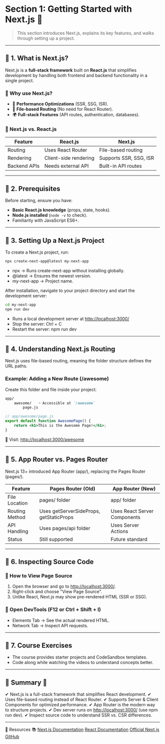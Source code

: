 # Section 1: Getting Started with Next.js 🚀
> This section introduces Next.js, explains its key features, and walks through setting up a project.

---

## 📌 1. What is Next.js?
Next.js is a **full-stack framework** built on **React.js** that simplifies development by handling both frontend and backend functionality in a single project.

### **🔹 Why use Next.js?**
- 🚀 **Performance Optimizations** (SSR, SSG, ISR).
- 📂 **File-based Routing** (No need for React Router).
- 🌍 **Full-stack Features** (API routes, authentication, databases).

### **🔹 Next.js vs. React.js**
| Feature         | React.js             | Next.js |
|----------------|----------------------|---------|
| Routing       | Uses React Router     | File-based routing |
| Rendering     | Client-side rendering | Supports SSR, SSG, ISR |
| Backend APIs  | Needs external API    | Built-in API routes |

---

## 📌 2. Prerequisites
Before starting, ensure you have:
- **Basic React.js knowledge** (props, state, hooks).
- **Node.js installed** (`node -v` to check).
- Familiarity with JavaScript ES6+.

---

## 📌 3. Setting Up a Next.js Project
To create a Next.js project, run:

```sh
npx create-next-app@latest my-next-app
```

- npx → Runs create-next-app without installing globally.
- @latest → Ensures the newest version.
- my-next-app → Project name.

After installation, navigate to your project directory and start the development server:
```sh
cd my-next-app
npm run dev
```

- Runs a local development server at [http://localhost:3000/](http://localhost:3000/)
- Stop the server: Ctrl + C
- Restart the server: npm run dev

---

## 📌 4. Understanding Next.js Routing
Next.js uses file-based routing, meaning the folder structure defines the URL paths.

### Example: Adding a New Route (/awesome)
Create this folder and file inside your project:

```md
app/
    awesome/   ➝ Accessible at `/awesome`
        page.js
```

```jsx
// app/awesome/page.js
export default function AwesomePage() {
    return <h1>This is the Awesome Page!</h1>;
}
```

📌 Visit: [http://localhost:3000/awesome](http://localhost:3000/awesome)

---

## 📌 5. App Router vs. Pages Router
Next.js 13+ introduced App Router (app/), replacing the Pages Router (pages/).

| Feature       | Pages Router (Old)                      | App Router (New)             |
|---------------|-----------------------------------------|------------------------------|
| File Location | pages/ folder                           | app/ folder                  |
| Routing Method| Uses getServerSideProps, getStaticProps | Uses React Server Components |
| API Handling  | Uses pages/api folder                   | Uses Server Actions          |
| Status        | Still supported                         | Future standard              |

---

## 📌 6. Inspecting Source Code
### 🔹 How to View Page Source
1. Open the browser and go to [http://localhost:3000/](http://localhost:3000/).
2. Right-click and choose "View Page Source".
3. Unlike React, Next.js may show pre-rendered HTML (SSR or SSG).

### 🔹 Open DevTools (F12 or Ctrl + Shift + I)
- Elements Tab → See the actual rendered HTML.
- Network Tab → Inspect API requests.

---

## 📌 7. Course Exercises
- The course provides starter projects and CodeSandbox templates.
- Code along while watching the videos to understand concepts better.

---

## 📌 Summary 🚀
✔ Next.js is a full-stack framework that simplifies React development.
✔ Uses file-based routing instead of React Router.
✔ Supports Server & Client Components for optimized performance.
✔ App Router is the modern way to structure projects.
✔ Dev server runs on [http://localhost:3000/](http://localhost:3000/) (use npm run dev).
✔ Inspect source code to understand SSR vs. CSR differences.

---

📌 Resources 📚
[Next.js Documentation](https://nextjs.org/docs)
[React Documentation](https://reactjs.org/docs/getting-started.html)
[Official Next.js GitHub](https://github.com/vercel/next.js)
